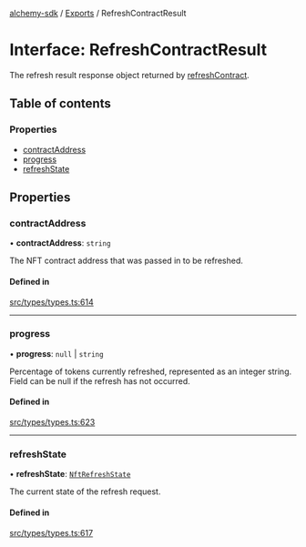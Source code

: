[alchemy-sdk](../README.md) / [Exports](../modules.md) / RefreshContractResult

# Interface: RefreshContractResult

The refresh result response object returned by [refreshContract](../classes/NftNamespace.md#refreshcontract).

## Table of contents

### Properties

- [contractAddress](RefreshContractResult.md#contractaddress)
- [progress](RefreshContractResult.md#progress)
- [refreshState](RefreshContractResult.md#refreshstate)

## Properties

### contractAddress

• **contractAddress**: `string`

The NFT contract address that was passed in to be refreshed.

#### Defined in

[src/types/types.ts:614](https://github.com/stanleyjones/alchemy-sdk-js/blob/1bebd8bb/src/types/types.ts#L614)

___

### progress

• **progress**: ``null`` \| `string`

Percentage of tokens currently refreshed, represented as an integer string.
Field can be null if the refresh has not occurred.

#### Defined in

[src/types/types.ts:623](https://github.com/stanleyjones/alchemy-sdk-js/blob/1bebd8bb/src/types/types.ts#L623)

___

### refreshState

• **refreshState**: [`NftRefreshState`](../enums/NftRefreshState.md)

The current state of the refresh request.

#### Defined in

[src/types/types.ts:617](https://github.com/stanleyjones/alchemy-sdk-js/blob/1bebd8bb/src/types/types.ts#L617)
